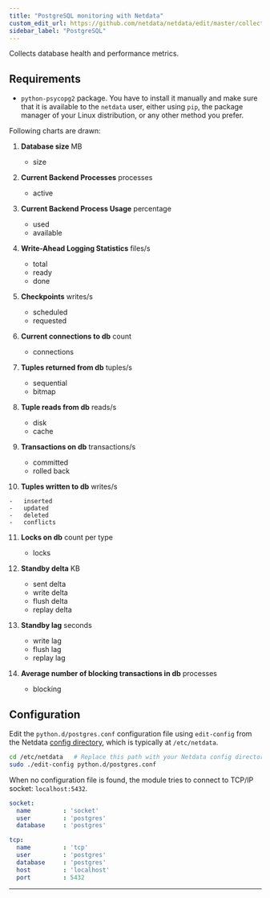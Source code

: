 ```yaml
---
title: "PostgreSQL monitoring with Netdata"
custom_edit_url: https://github.com/netdata/netdata/edit/master/collectors/python.d.plugin/postgres/README.md
sidebar_label: "PostgreSQL"
---
```




Collects database health and performance metrics.

## Requirements

-   `python-psycopg2` package. You have to install it manually and make sure that it is available to the `netdata` user, either using `pip`, the package manager of your Linux distribution, or any other method you prefer.

Following charts are drawn:

1.  **Database size** MB

    -   size

2.  **Current Backend Processes** processes

    -   active

3.  **Current Backend Process Usage** percentage

    -   used
    -   available

4.  **Write-Ahead Logging Statistics** files/s

    -   total
    -   ready
    -   done

5.  **Checkpoints** writes/s

    -   scheduled
    -   requested

6.  **Current connections to db** count

    -   connections

7.  **Tuples returned from db** tuples/s

    -   sequential
    -   bitmap

8.  **Tuple reads from db** reads/s

    -   disk
    -   cache

9.  **Transactions on db** transactions/s

    -   committed
    -   rolled back

10.  **Tuples written to db** writes/s

    -   inserted
    -   updated
    -   deleted
    -   conflicts

11. **Locks on db** count per type

    -   locks

12. **Standby delta** KB

    - sent delta
    - write delta
    - flush delta
    - replay delta

13. **Standby lag** seconds

    - write lag
    - flush lag
    - replay lag

14. **Average number of blocking transactions in db** processes

    - blocking

## Configuration

Edit the `python.d/postgres.conf` configuration file using `edit-config` from the Netdata [config
directory](/docs/configure/nodes), which is typically at `/etc/netdata`.

```bash
cd /etc/netdata   # Replace this path with your Netdata config directory, if different
sudo ./edit-config python.d/postgres.conf
```

When no configuration file is found, the module tries to connect to TCP/IP socket: `localhost:5432`.

```yaml
socket:
  name         : 'socket'
  user         : 'postgres'
  database     : 'postgres'

tcp:
  name         : 'tcp'
  user         : 'postgres'
  database     : 'postgres'
  host         : 'localhost'
  port         : 5432
```

---


